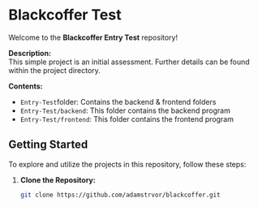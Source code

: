 # Blackcoffer Test

Welcome to the **Blackcoffer Entry Test** repository!

**Description:**  
This simple project is an initial assessment. Further details can be found within the project directory.

**Contents:**
- `Entry-Test`folder: Contains the backend & frontend folders
- `Entry-Test/backend`: This folder contains the backend program
- `Entry-Test/frontend`: This folder contains the frontend program

## Getting Started

To explore and utilize the projects in this repository, follow these steps:

1. **Clone the Repository:**
   ```bash
   git clone https://github.com/adamstrvor/blackcoffer.git
